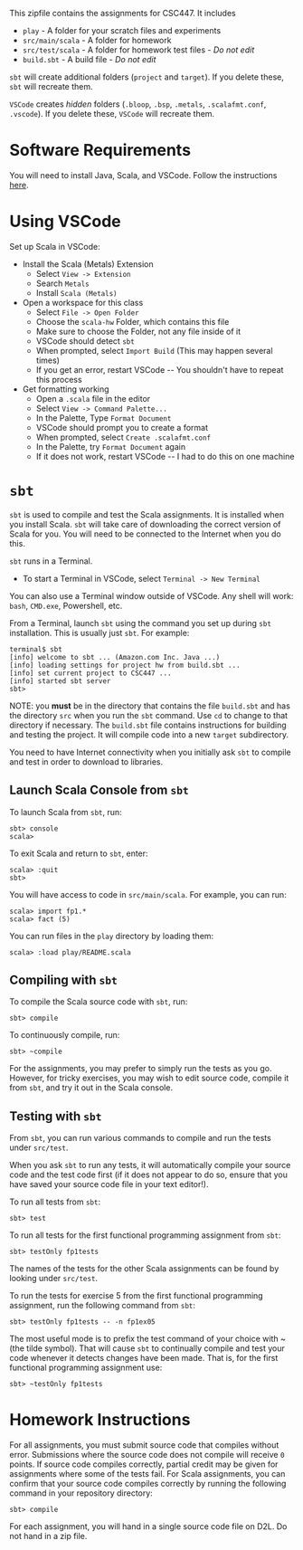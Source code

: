 This zipfile contains the assignments for CSC447. It includes

- `play` - A folder for your scratch files and experiments
- `src/main/scala` - A folder for homework
- `src/test/scala` - A folder for homework test files - _Do not edit_
- `build.sbt` - A build file - _Do not edit_

`sbt` will create additional folders (`project` and `target`). If you delete
these, `sbt` will recreate them.

`VSCode` creates _hidden_ folders (`.bloop`, `.bsp`, `.metals`,
`.scalafmt.conf`, `.vscode`). If you delete these, `VSCode` will recreate
them.

# Software Requirements

You will need to install Java, Scala, and VSCode. Follow the instructions
[here](https://fpl.cs.depaul.edu/jriely/447/resources.html).

# Using VSCode

Set up Scala in VSCode:

- Install the Scala (Metals) Extension
  - Select `View -> Extension`
  - Search `Metals`
  - Install `Scala (Metals)`
- Open a workspace for this class
  - Select `File -> Open Folder`
  - Choose the `scala-hw` Folder, which contains this file
  - Make sure to choose the Folder, not any file inside of it
  - VSCode should detect `sbt`
  - When prompted, select `Import Build` (This may happen several times)
  - If you get an error, restart VSCode -- You shouldn't have to repeat this process
- Get formatting working
  - Open a `.scala` file in the editor
  - Select `View -> Command Palette...`
  - In the Palette, Type `Format Document`
  - VSCode should prompt you to create a format
  - When prompted, select `Create .scalafmt.conf`
  - In the Palette, try `Format Document` again
  - If it does not work, restart VSCode -- I had to do this on one machine

# `sbt`

`sbt` is used to compile and test the Scala assignments. It is installed
when you install Scala. `sbt` will take care of downloading the correct
version of Scala for you. You will need to be connected to the Internet when
you do this.

`sbt` runs in a Terminal.

- To start a Terminal in VSCode, select `Terminal -> New Terminal`

You can also use a Terminal window outside of VSCode. Any shell will work:
`bash`, `CMD.exe`, Powershell, etc.

From a Terminal, launch `sbt` using the command you set up during `sbt`
installation. This is usually just `sbt`. For example:

    terminal$ sbt
    [info] welcome to sbt ... (Amazon.com Inc. Java ...)
    [info] loading settings for project hw from build.sbt ...
    [info] set current project to CSC447 ...
    [info] started sbt server
    sbt>

NOTE: you **must** be in the directory that contains the file `build.sbt` and
has the directory `src` when you run the `sbt` command. Use `cd` to change to
that directory if necessary. The `build.sbt` file contains instructions for
building and testing the project. It will compile code into a new `target`
subdirectory.

You need to have Internet connectivity when you initially ask `sbt` to compile
and test in order to download to libraries.

## Launch Scala Console from `sbt`

To launch Scala from `sbt`, run:

    sbt> console
    scala>

To exit Scala and return to `sbt`, enter:

    scala> :quit
    sbt>

You will have access to code in `src/main/scala`. For example, you can run:

    scala> import fp1.*
    scala> fact (5)

You can run files in the `play` directory by loading them:

    scala> :load play/README.scala

## Compiling with `sbt`

To compile the Scala source code with `sbt`, run:

    sbt> compile

To continuously compile, run:

    sbt> ~compile

For the assignments, you may prefer to simply run the tests as you go. However,
for tricky exercises, you may wish to edit source code, compile it from `sbt`,
and try it out in the Scala console.

## Testing with `sbt`

From `sbt`, you can run various commands to compile and run the tests under
`src/test`.

When you ask `sbt` to run any tests, it will automatically compile your source
code and the test code first (if it does not appear to do so, ensure that you
have saved your source code file in your text editor!).

To run all tests from `sbt`:

    sbt> test

To run all tests for the first functional programming assignment from `sbt`:

    sbt> testOnly fp1tests

The names of the tests for the other Scala assignments can be found by looking
under `src/test`.

To run the tests for exercise 5 from the first functional programming
assignment, run the following command from `sbt`:

    sbt> testOnly fp1tests -- -n fp1ex05

The most useful mode is to prefix the test command of your choice with ~ (the
tilde symbol). That will cause `sbt` to continually compile and test your code
whenever it detects changes have been made. That is, for the first functional
programming assignment use:

    sbt> ~testOnly fp1tests

# Homework Instructions

For all assignments, you must submit source code that compiles without error.
Submissions where the source code does not compile will receive `0` points. If
source code compiles correctly, partial credit may be given for assignments
where some of the tests fail. For Scala assignments, you can confirm that your
source code compiles correctly by running the following command in your
repository directory:

    sbt> compile

For each assignment, you will hand in a single source code file on D2L. Do not
hand in a zip file.
